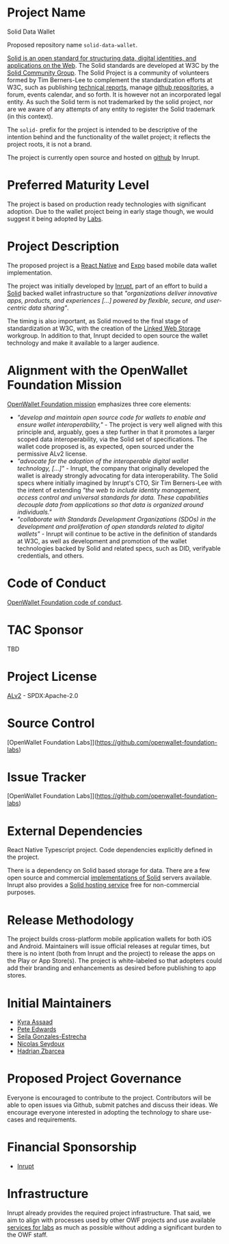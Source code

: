 # Project Name

Solid Data Wallet

Proposed repository name `solid-data-wallet`.

[Solid is an open standard for structuring data, digital identities, and applications on the Web](https://solidproject.org/about). The Solid standards are developed at W3C by the [Solid Community Group](https://www.w3.org/community/solid/). The Solid Project is a community of volunteers formed by Tim Berners-Lee to complement the standardization efforts at W3C, such as publishing [technical reports](https://solidproject.org/TR/), manage [github repositories](https://github.com/solid), a forum, events calendar, and so forth. It is however not an incorporated legal entity. As such the Solid term is not trademarked by the solid project, nor are we aware of any attempts of any entity to register the Solid trademark (in this context).

The `solid-` prefix for the project is intended to be descriptive of the intention behind and the functionality of the wallet project; it reflects the project roots, it is not a brand.

The project is currently open source and hosted on [github](https://github.com/inrupt/inrupt-data-wallet) by Inrupt. 


# Preferred Maturity Level

The project is based on production ready technologies with significant adoption. Due to the wallet project being in early stage though, we would suggest it being adopted by [Labs](https://tac.openwallet.foundation/governance/project-lifecycle/#labs).

# Project Description

The proposed project is a [React Native](https://reactnative.dev/) and [Expo](https://expo.dev/) based mobile data wallet implementation.

The project was initially developed by [Inrupt](https://www.inrupt.com/solutions/data-wallet), part of an effort to build a [Solid](https://solidproject.org/) backed wallet infrastructure so that *"organizations deliver innovative apps, products, and experiences \[...] powered by flexible, secure, and user-centric data sharing"*.

The timing is also important, as Solid moved to the final stage of standardization at W3C, with the creation of the [Linked Web Storage](https://www.w3.org/groups/wg/lws/) workgroup. In addition to that, Inrupt decided to open source the wallet technology and make it available to a larger audience.

# Alignment with the OpenWallet Foundation Mission
[OpenWallet Foundation mission](https://tac.openwallet.foundation/governance/charter/) emphasizes three core elements:
* *"develop and maintain open source code for wallets to enable and ensure wallet interoperability,"* - The project is very well aligned with this principle and, arguably, goes a step further in that it promotes a larger scoped data interoperability, via the Solid set of specifications. The wallet code proposed is, as expected, open sourced under the permissive ALv2 license.
* *"advocate for the adoption of the interoperable digital wallet technology, \[...]"* - Inrupt, the company that originally developed the wallet is already strongly advocating for data interoperability. The Solid specs where initially imagined by Inrupt's CTO, Sir Tim Berners-Lee with the intent of extending *"the web to include identity management, access control and universal standards for data. These capabilities decouple data from applications so that data is organized around individuals."*
* *"collaborate with Standards Development Organizations (SDOs) in the development and proliferation of open standards related to digital wallets"* - Inrupt will continue to be active in the definition of standards at W3C, as well as development and promotion of the wallet technologies backed by Solid and related specs, such as DID, verifyable credentials, and others.

# Code of Conduct

[OpenWallet Foundation code of conduct](https://tac.openwallet.foundation/governance/code-of-conduct/).

# TAC Sponsor
TBD

# Project License
[ALv2](https://www.apache.org/licenses/LICENSE-2.0) - SPDX:Apache-2.0

# Source Control

[OpenWallet Foundation Labs]](https://github.com/openwallet-foundation-labs)

# Issue Tracker

[OpenWallet Foundation Labs]](https://github.com/openwallet-foundation-labs)

# External Dependencies

React Native Typescript project. Code dependencies explicitly defined in the project.

There is a dependency on Solid based storage for data. There are a few open source and commercial [implementations of Solid](https://solidproject.org/for-developers#hosted-pod-services) servers available. Inrupt also provides a [Solid hosting service](https://start.ap.inrupt.com/profile) free for non-commercial purposes.

# Release Methodology

The project builds cross-platform mobile application wallets for both iOS and Android. Maintainers will issue official releases at regular times, but there is no intent (both from Inrupt and the project) to release the apps on the Play or App Store(s). The project is white-labeled so that adopters could add their branding and enhancements as desired before publishing to app stores.

# Initial Maintainers

* [Kyra Assaad](https://github.com/KyraAssaad)
* [Pete Edwards](https://github.com/edwardsph)
* [Seila Gonzales-Estrecha](https://github.com/seilagonzalez)
* [Nicolas Seydoux](https://github.com/NSeydoux)
* [Hadrian Zbarcea](https://github.com/hzbarcea)

# Proposed Project Governance

Everyone is encouraged to contribute to the project. Contributors will be able to open issues via Github, submit patches and discuss their ideas. We encourage everyone interested in adopting the technology to share use-cases and requirements.

# Financial Sponsorship

* [Inrupt](https://www.inrupt.com/about)

# Infrastructure

Inrupt already provides the required project infrastructure. That said, we aim to align with processes used by other OWF projects and use available
[services for labs](https://tac.openwallet.foundation/governance/project-and-lab-services/) as much as possible without adding a significant burden to the OWF staff.


